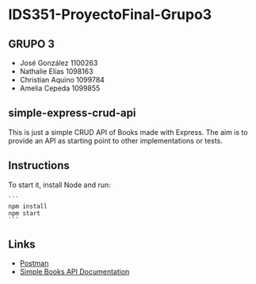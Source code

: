 # IDS351-ProyectoFinal-Grupo3 #

## GRUPO 3 ##

* José González 1100263
* Nathalie Elías 1098163
* Christian Aquino 1099784
* Amelia Cepeda 1099855

## simple-express-crud-api ##

This is just a simple CRUD API of Books made with Express. The aim is to provide an API as starting point to other implementations or tests.

## Instructions ##

To start it, install Node and run:

    ```
    npm install
    npm start
    ```

## Links ##

- [Postman](https://ids328l.postman.co/workspace/IDS351---Proyecto-Final~df0dd495-e9b3-43ed-b247-598dd761d13f/collection/26691196-2c2d8fb1-56bd-4f82-a61e-80eb9bdd64a5?action=share&creator=26691196)
- [Simple Books API Documentation](https://github.com/ChrisAqM/simple-express-crud-api-master/blob/main/simple-books-api.md)
